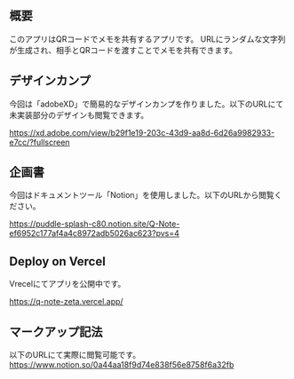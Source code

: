## 概要

このアプリはQRコードでメモを共有するアプリです。
URLにランダムな文字列が生成され、相手とQRコードを渡すことでメモを共有できます。

## デザインカンプ

今回は「adobeXD」で簡易的なデザインカンプを作りました。以下のURLにて未実装部分のデザインも閲覧できます。

https://xd.adobe.com/view/b29f1e19-203c-43d9-aa8d-6d26a9982933-e7cc/?fullscreen

## 企画書

今回はドキュメントツール「Notion」を使用しました。以下のURLから閲覧ください。

https://puddle-splash-c80.notion.site/Q-Note-ef6952c177af4a4c8972adb5026ac623?pvs=4

## Deploy on Vercel

Vrecelにてアプリを公開中です。

https://q-note-zeta.vercel.app/

## マークアップ記法

以下のURLにて実際に閲覧可能です。
https://www.notion.so/0a44aa18f9d74e838f56e8758f6a32fb